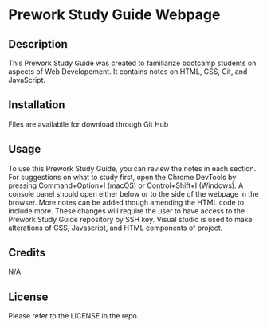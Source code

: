 # Prework Study Guide Webpage

## Description

This Prework Study Guide was created to familiarize bootcamp students on aspects of Web Developement. It contains notes on HTML, CSS, Git, and JavaScript.

## Installation

Files are availabile for download through Git Hub  

## Usage

To use this Prework Study Guide, you can review the notes in each section. For suggestions on what to study first, open the Chrome DevTools by pressing Command+Option+I (macOS) or Control+Shift+I (Windows). A console panel should open either below or to the side of the webpage in the browser. More notes can be added though amending the HTML code to include more. These changes will require the user to have access to the Prework Study Guide repository by SSH key. Visual studio is used to make alterations of CSS, Javascript, and HTML components of project.   

## Credits

N/A

## License

Please refer to the LICENSE in the repo.